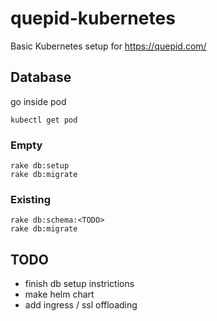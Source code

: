# quepid-kubernetes

Basic Kubernetes setup for https://quepid.com/

## Database

go inside pod

```
kubectl get pod
```

### Empty

```
rake db:setup
rake db:migrate
```

### Existing

```
rake db:schema:<TODO>
rake db:migrate
```

## TODO

- finish db setup instrictions
- make helm chart
- add ingress / ssl offloading
